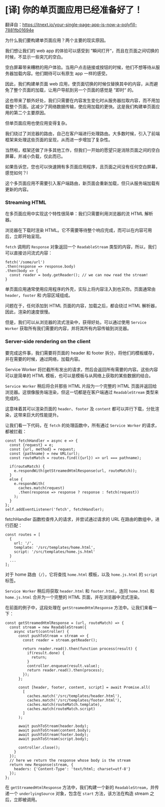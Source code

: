 # [译] 你的单页面应用已经准备好了！



翻译自：https://itnext.io/your-single-page-app-is-now-a-polyfill-7881fb01694e



为什么我们要构建单页面应用？两个主要的现实原因。



我们想让我们的 web app 的体验可以感受到 ”瞬间打开“，而且在页面之间切换的时候，不显示一些突兀的空白。



空白屏幕带来糟糕的用户体验。当用户点击链接或按钮的时候，他们不想等待从服务器加载内容。他们期待可以有原生 app 一样的感受。



因此，我们构建单页面 web 应用，使页面切换的时候仅替换其中的内容，从而避免了整个页面的加载，让用户导航到另一个页面的感觉是 ”即时“ 的。



这也带来了额外好处，我们只需要在内容发生变化时从服务器拉取内容，而不用加载整个页面。这减少了网络数据传输，使应用加载的更快。这是我们构建单页面应用的第二个主要原因。



但单页面应用也使应用变得复杂。



我们绕过了浏览器的路由，自己在客户端进行处理路由。大多数时候，引入了前端框架来处理这些页面的呈现，从而进一步增加了复杂性。



当然啦，框架还做了许多其他工作，但我们一开始的愿望只是消除页面之间的空白屏幕，并减小负载，仅此而已。



如果告诉您，您也可以快速拥有多页面应用程序，且页面之间没有任何空白屏幕，感觉如何？l



这个多页面应用不需要引入客户端路由，新页面会重新加载，但只从服务端加载有更新的内容。



### Streaming HTML



在多页面应用中实现这个特性很简单：我们只需要利用浏览器的流 HTML 解析器。



浏览器在下载时渲染 HTML。它不需要等待整个响应完成，而可以在内容可用后，立即开始呈现。



`fetch` 调用的 `Response` 对象返回一个 `ReadableStream` 类型的内容，所以，我们可以直接访问流式内容：



```
fetch('/some/url')
.then(response => response.body)
.then(body => {
  const reader = body.getReader(); // we can now read the stream!
}
```



单页面应用通常使用应用程序的外壳，实际上将内容注入到也买你。页面通常由 `header`，`footer` 和 内容区域组成。



问题在于，任何添加到 HTML 页面的内容，加载之后，都会绕过 HTML 解析器，因此，渲染的速度很慢。



但是，我们可以从浏览器的流式渲染中，获得好处。可以通过使用 `Service Worker` 获取所有我们需要的内容，并将其所有内容传输到浏览器。



### Server-side rendering on the client

要完成这件事，我们需要将页面的 header 和 footer 拆分，将他们的模板缓存，并在需要的时候，通过网络，加载内容。



Service Worker 将拦截所有发出的请求，然后会返回所有需要的内容。这些内容可以是简单的 HTML 模板，也可以是模板与从网络上获取的某些数据的结合。



`Service Worker` 稍后将合并那些 HTML 片段为一个完整的 HTML 页面并返回给浏览器。这很像服务端渲染，但这一切都是在客户端通过 `ReadableStream` 类型来完成的。



这意味着其可以渲染页面的 `header`、`footer` 及 `content` 都可以并行下载，分批渲染，这带来巨大的性能提升。



让我们看一下代码，在 `fetch` 的处理函数中，所有通过 `Service Worker` 的请求，都被拦截：



```
const fetchHandler = async e => {
  const {request} = e;
  const {url, method} = request;
  const {pathname} = new URL(url);
  const routeMatch = routes.find(({url}) => url === pathname);

  if(routeMatch) {
    e.respondWith(getStreamedHtmlResponse(url, routeMatch));
  }
  else {
    e.respondWith(
      caches.match(request)
      .then(response => response ? response : fetch(request))
    );
  }
};
self.addEventListener('fetch', fetchHandler);
```



fetchHandler 函数检查传入的请求，并尝试通过请求的 URL 在路由的数组中，进行匹配：



```
const routes = [
  {
    url: '/',
    template: '/src/templates/home.html',
    script: '/src/templates/home.js.html'
  }
  ...
];
```



对于 home 路由（`/`），它将查找 `home.html` 模板，以及 `home.js.html` 的 `script` 标签。



`Service Worker` 稍后将获取 `header.html` 和 `footer.html`，连同 `home.html` 和 `home.js.html` 合并为一个完整的 HTML 页面，并在浏览器中流式渲染。



在前面的例子中，这段处理在 `getStreamedHtmlResponse` 方法中。让我们来看一下：



````
const getStreamedHtmlResponse = (url, routeMatch) => {
  const stream = new ReadableStream({
    async start(controller) {
      const pushToStream = stream => {
        const reader = stream.getReader();

        return reader.read().then(function process(result) {
          if(result.done) {
            return;
          }
          controller.enqueue(result.value);
          return reader.read().then(process);
        });
      };

      const [header, footer, content, script] = await Promise.all(
        [
          caches.match('/src/templates/header.html'),
          caches.match('/src/templates/footer.html'),
          caches.match(routeMatch.template),
          caches.match(routeMatch.script)
        ]
      );

      await pushToStream(header.body);
      await pushToStream(content.body);
      await pushToStream(footer.body);
      await pushToStream(script.body);

      controller.close();
    }
  });
  // here we return the response whose body is the stream
  return new Response(stream, {
    headers: {'Content-Type': 'text/html; charset=utf-8'}
  });
};
````



在 `getStreamedHtmlResponse` 方法中，我们构建一个新的 `ReadableStream`，并传递一个 `underlyingSource` 对象，包含在 `start` 方法，该方法在构造 stream 之后，立即被调用。











